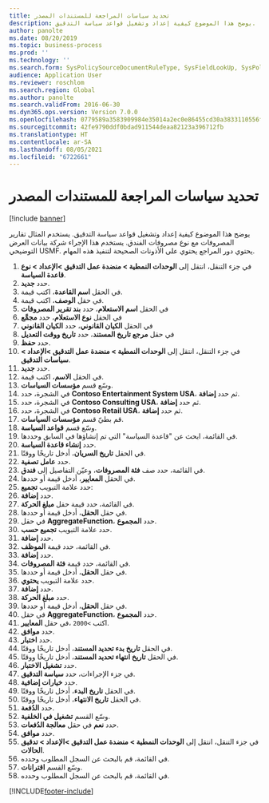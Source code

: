 ```yaml
---
title: تحديد سياسات المراجعة للمستندات المصدر
description: يوضح هذا الموضوع كيفية إعداد وتشغيل قواعد سياسة التدقيق.
author: panolte
ms.date: 08/20/2019
ms.topic: business-process
ms.prod: ''
ms.technology: ''
ms.search.form: SysPolicySourceDocumentRuleType, SysFieldLookUp, SysPolicyListPage, SysPolicy, AuditPolicyRule, SysQueryForm, SysQueryFieldLookUp, AuditPolicyDateSelection, AuditPolicyAdditionalOption, BatchJob, CaseDetail
audience: Application User
ms.reviewer: roschlom
ms.search.region: Global
ms.author: panolte
ms.search.validFrom: 2016-06-30
ms.dyn365.ops.version: Version 7.0.0
ms.openlocfilehash: 0779589a3583909984e35014a2ec0e86455cd30a3833110556f095241e7172ca
ms.sourcegitcommit: 42fe9790ddf0bdad911544deaa82123a396712fb
ms.translationtype: HT
ms.contentlocale: ar-SA
ms.lasthandoff: 08/05/2021
ms.locfileid: "6722661"
---
```

# <a name="define-audit-policies-for-source-documents"></a>تحديد سياسات المراجعة للمستندات المصدر

[!include [banner](../../includes/banner.md)]

يوضح هذا الموضوع كيفية إعداد وتشغيل قواعد سياسة التدقيق. يستخدم المثال تقارير المصروفات مع نوع مصروفات الفندق. يستخدم هذا الإجراء شركة بيانات العرض التوضيحي USMF. يحتوي دور المراجع يحتوي على الأذونات الصحيحة لتنفيذ هذه المهام.

1. في جزء التنقل، انتقل إلى **الوحدات النمطية > منضدة عمل التدقيق‬ >الإعداد > نوع قاعدة السياسة**.
2. حدد **جديد**.
3. في الحقل **اسم القاعدة**، اكتب قيمة.
4. في حقل **الوصف**، اكتب قيمة.
5. في الحقل **اسم الاستعلام**، حدد **بند تقرير المصروفات**
6. في الحقل **نوع الاستعلام**، حدد **مجمَّع‬**
7. في الحقل **الكيان القانوني**، حدد **الكيان القانوني**
8. في حقل **مرجع تاريخ المستند**، حدد **تاريخ ووقت التعديل‬**
9. حدد **حفظ**.
10. في جزء التنقل، انتقل إلى **الوحدات النمطية > منضدة عمل التدقيق‬ >الإعداد > سياسات التدقيق**.
11. حدد **جديد**.
12. في الحقل **الاسم**، اكتب قيمة.
13. وسّع قسم **مؤسسات السياسات‬**.
14. في الشجرة، حدد **Contoso Entertainment System USA**، ثم حدد **إضافة**.
15. في الشجرة، حدد **Contoso Consulting USA**، ثم حدد **إضافة**.
16. في الشجرة، حدد **Contoso Retail USA**، ثم حدد **إضافة**.
17. قم بطيّ قسم **مؤسسات السياسات‬**.
18. وسّع قسم **قواعد السياسة‬**.
19. في القائمة، ابحث عن "قاعدة السياسة" التي تم إنشاؤها في السابق وحددها.
20. حدد **إنشاء قاعدة السياسة**.
21. في الحقل **تاريخ السريان**، أدخل تاريخًا ووقتًا.
22. حدد **عامل تصفية**.
23. في القائمة، حدد صف **فئة المصروفات**، وعيّن التفاصيل إلى **فندق**.
24. في الحقل **المعايير‬**، أدخل قيمة أو حددها.
25. حدد علامة التبويب **تجميع‬**:
26. حدد **إضافة**.
27. في القائمة، حدد قيمة حقل **مبلغ الحركة**.
28. في حقل **الحقل**، أدخل قيمة أو حددها.
29. في حقل **AggregateFunction**، حدد **المجموع**.
30. حدد علامة التبويب **تجميع حسب**.
31. حدد **إضافة**.
32. في القائمة، حدد قيمة **الموظف**.
33. حدد **إضافة**.
34. في القائمة، حدد قيمة **فئة المصروفات**.
35. في حقل **الحقل**، أدخل قيمة أو حددها.
36. حدد علامة التبويب **يحتوي**.
37. حدد **إضافة**.
38. حدد **مبلغ الحركة**.
39. في حقل **الحقل**، أدخل قيمة أو حددها.
40. في حقل **AggregateFunction**، حدد **المجموع**.
41. في حقل **المعايير‏‎**، اكتب `>2000`.
42. حدد **موافق**.
43. حدد **اختبار**.
44. في الحقل **تاريخ بدء تحديد المستند‬**، أدخل تاريخًا ووقتًا.
45. في الحقل **تاريخ انتهاء تحديد المستند‬**، أدخل تاريخًا ووقتًا.
46. حدد **تشغيل الاختبار**.
47. في جزء الإجراءات، حدد **سياسة التدقيق**.
48. حدد **خيارات إضافية**.
49. في الحقل **تاريخ البدء**، أدخل تاريخًا ووقتًا.
50. في الحقل **تاريخ الانتهاء‬**، أدخل تاريخًا ووقتًا.
51. حدد **الدُفعة**.
52. وسّع القسم **تشغيل في الخلفية‬‬**.
53. حدد **نعم** في حقل **معالجة الدُفعات**.
54. حدد **موافق**.
55. في جزء التنقل، انتقل إلى **الوحدات النمطية > منضدة عمل التدقيق‬ >الإعداد > تدقيق الحالات**.
56. في القائمة، قم بالبحث عن السجل المطلوب وحدده.
57. وسّع القسم **اقترانات‬‬‬**.
58. في القائمة، قم بالبحث عن السجل المطلوب وحدده.



[!INCLUDE[footer-include](../../../includes/footer-banner.md)]